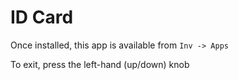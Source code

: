 # ID Card

Once installed, this app is available from  `Inv -> Apps`

To exit, press the left-hand (up/down) knob